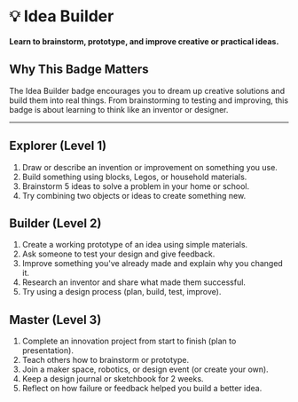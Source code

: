 # 💡 Idea Builder

**Learn to brainstorm, prototype, and improve creative or practical ideas.**

## Why This Badge Matters
The Idea Builder badge encourages you to dream up creative solutions and build them into real things. From brainstorming to testing and improving, this badge is about learning to think like an inventor or designer.

---

## Explorer (Level 1)
1. Draw or describe an invention or improvement on something you use.
2. Build something using blocks, Legos, or household materials.
3. Brainstorm 5 ideas to solve a problem in your home or school.
4. Try combining two objects or ideas to create something new.

## Builder (Level 2)
1. Create a working prototype of an idea using simple materials.
2. Ask someone to test your design and give feedback.
3. Improve something you've already made and explain why you changed it.
4. Research an inventor and share what made them successful.
5. Try using a design process (plan, build, test, improve).

## Master (Level 3)
1. Complete an innovation project from start to finish (plan to presentation).
2. Teach others how to brainstorm or prototype.
3. Join a maker space, robotics, or design event (or create your own).
4. Keep a design journal or sketchbook for 2 weeks.
5. Reflect on how failure or feedback helped you build a better idea.